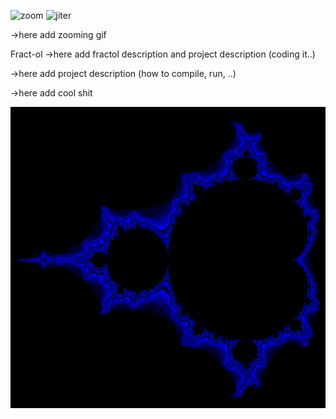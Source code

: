 ![zoom](assets/zoom.gif)
![jiter](assets/jiter.gif)
<!-- ![iterjulia](assets/bl1.png) -->

->here add zooming gif

Fract-ol ->here add fractol description and project description (coding it..)

->here add project description (how to compile, run, ..)

->here add cool shit
<!-- ![iterjulia](assets/smaller.gif) -->

![Mandelbrot2](assets/m2.png)